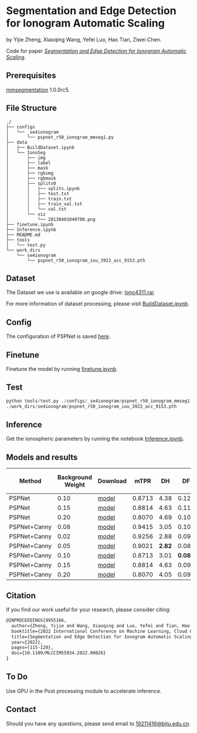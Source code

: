 # Segmentation and Edge Detection for Ionogram Automatic Scaling

by Yijie Zheng, Xiaoqing Wang, Yefei Luo, Hao Tian, Ziwei Chen.

Code for paper [_Segmentation and Edge Detection for Ionogram Automatic Scaling_](https://ieeexplore.ieee.org/document/9955166).

## Prerequisites

[mmsegmentation](https://github.com/open-mmlab/mmsegmentation) 1.0.0rc5.

## File Structure

```shell
./
├── configs
│   └── _se4ionogram
│       └── pspnet_r50_ionogram_mmseg1.py
├── data
│   ├── BuildDataset.ipynb
│   └── IonoSeg
│       ├── img
│       ├── label
│       ├── mask
│       ├── rgbimg
│       ├── rgbmask
│       ├── splits0
│       │   ├── splits.ipynb
│       │   ├── test.txt
│       │   ├── train.txt
│       │   ├── train_val.txt
│       │   └── val.txt
│       └── viz
│           └── 20130401040700.png
├── finetune.ipynb
├── Inference.ipynb
├── README.md
├── tools
│   └── test.py
└── work_dirs
    └── se4ionogram
        └── pspnet_r50_ionogram_iou_3922_acc_9153.pth
```

## Dataset

The Dataset we use is available on google drive: [Iono4311.rar](https://drive.google.com/file/d/1MZUonB6E0o7lq_NndI-F3PEVkQH3C8pz/view?usp=sharing).

For more information of dataset processing, please visit [BuildDataset.ipynb](/data/BuildDataset.ipynb).

## Config

The configuration of PSPNet is saved [here](/configs/_se4ionogram/pspnet_r50_ionogram_mmseg1.py).

## Finetune

Finetune the model by running [finetune.ipynb](/finetune.ipynb).

## Test

```python
python tools/test.py ./configs/_se4ionogram/pspnet_r50_ionogram_mmseg1.py \
./work_dirs/se4ionogram/pspnet_r50_ionogram_iou_3922_acc_9153.pth
```

## Inference

Get the ionospheric parameters by running the notebook [Inference.ipynb](/Inference.ipynb).

## Models and results

| Method        | Background Weight | Download | mTPR   | DH   | DF    | dfoF2 $\le$ 0.2MHz | dhF2 $\le$ 10km |
|---------------|-------------------|----------|--------|------|-------|--------------|----------|
| PSPNet        | 0.10| [model](https://drive.google.com/file/d/1-4Dgu8Ff5CijDMJFwRf89c2XAEfukTlp/view?usp=sharing)     | 0.8713 | 4.38 | 0.12  | 98.6 | 97.0 |
| PSPNet        | 0.15   | [model](https://drive.google.com/file/d/10qGjK_RCBv5J0OEBBqNFSmi0V5Q4yJ_S/view?usp=sharing)     | 0.8814 | 4.63 | 0.112 | 98.3 | 97.0 |
| PSPNet        | 0.20| [model](https://drive.google.com/file/d/15GxkUFSU4WzGD123GhpWVjE7YsIY9cIg/view?usp=sharing)     | 0.8070  | 4.69 | 0.100   | 98.5 | 97.8 |
| PSPNet+Canny | 0.08   | [model](https://drive.google.com/file/d/1-P8oreRabOPzO__NX2Ng6NUDKbGgOLW4/view?usp=sharing) | 0.9415 | 3.05 | 0.100  | 97.7 | 98.6 |
| PSPNet+Canny | 0.02   | [model](https://drive.google.com/file/d/1-BF3YO9QeT1SmhDjHjvWOmyNnLP-hKDL/view?usp=sharing)    | 0.9256 | 2.88 | 0.091 | 98.4 | **98.8** |
| PSPNet+Canny | 0.05   | [model](https://drive.google.com/file/d/1-0__f4pK5-wvBfFB0XFOB0d13N9Gyh2k/view?usp=sharing)    | 0.9021 | **2.82** | 0.084 | **99.1** | 98.7 |
| PSPNet+Canny | 0.10| [model](https://drive.google.com/file/d/1-4Dgu8Ff5CijDMJFwRf89c2XAEfukTlp/view?usp=sharing)    | 0.8713 | 3.01 | **0.08**  | 99.0 | 98.5 |
| PSPNet+Canny | 0.15   | [model](https://drive.google.com/file/d/10qGjK_RCBv5J0OEBBqNFSmi0V5Q4yJ_S/view?usp=sharing)     | 0.8814 |4.63 |0.096      |97.9|98.3    |
| PSPNet+Canny | 0.20| [model](https://drive.google.com/file/d/15GxkUFSU4WzGD123GhpWVjE7YsIY9cIg/view?usp=sharing)     | 0.8070  | 4.05 | 0.093 | 98.3 | 97.1 |

## Citation

If you find our work useful for your research, please consider citing:

```tex
@INPROCEEDINGS{9955166,
  author={Zheng, Yijie and Wang, Xiaoqing and Luo, Yefei and Tian, Hao and Chen, Ziwei},
  booktitle={2022 International Conference on Machine Learning, Cloud Computing and Intelligent Mining (MLCCIM)},
  title={Segmentation and Edge Detection for Ionogram Automatic Scaling},
  year={2022},
  pages={115-120},
  doi={10.1109/MLCCIM55934.2022.00026}
}
```

## To Do

Use GPU in the Post processing module to accelerate inference.

## Contact

Should you have any questions, please send email to 19211416@bjtu.edu.cn.

